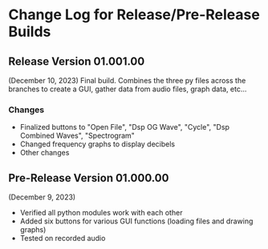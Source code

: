 # Change Log for Release/Pre-Release Builds

## Release Version 01.001.00
(December 10, 2023)
Final build. Combines the three py files across the branches to create a GUI, gather data from audio files, graph data, etc...

### Changes
- Finalized buttons to "Open File", "Dsp OG Wave", "Cycle", "Dsp Combined Waves", "Spectrogram"
- Changed frequency graphs to display decibels
- Other changes

## Pre-Release Version 01.000.00
(December 9, 2023)

- Verified all python modules work with each other
- Added six buttons for various GUI functions (loading files and drawing graphs)
- Tested on recorded audio 
